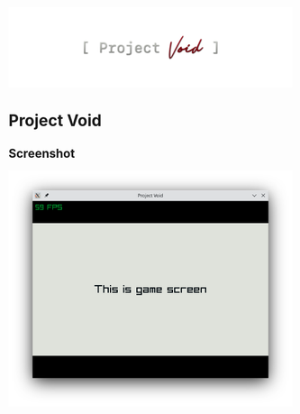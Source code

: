 ![](./documentation/LogoTransparent.png)

# Project Void

## Screenshot

![](./documentation/Screenshot.png)
